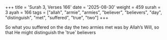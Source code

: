 +++
title = 'Surah 3, Verses 166'
date = '2025-08-30'
weight = 459
surah = 3
ayah = 166
tags = ["allah", "armie", "armies", "believer", "believers", "day", "distinguish", "met", "suffered", "true", "two"]
+++

So what you suffered on the day the two armies met was by Allah’s Will, so that He might distinguish the ˹true˺ believers